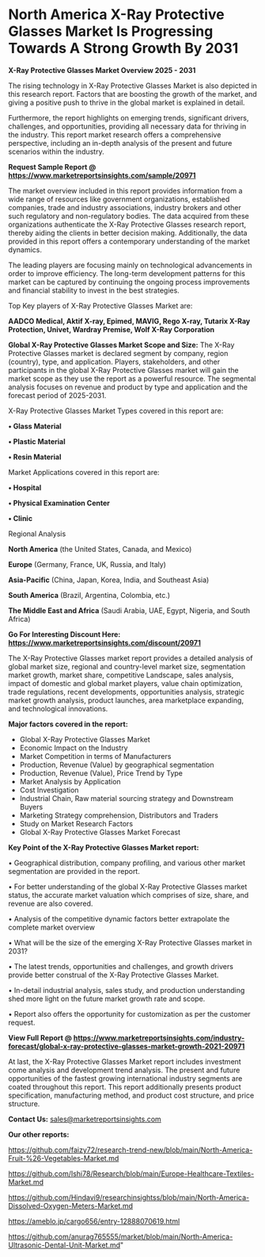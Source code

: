 # North America X-Ray Protective Glasses Market Is Progressing Towards A Strong Growth By 2031

<Strong> X-Ray Protective Glasses Market Overview 2025 - 2031</strong>

The rising technology in X-Ray Protective Glasses Market is also depicted in this research report. Factors that are boosting the growth of the market, and giving a positive push to thrive in the global market is explained in detail.

Furthermore, the report highlights on emerging trends, significant drivers, challenges, and opportunities, providing all necessary data for thriving in the industry. This report market research offers a comprehensive perspective, including an in-depth analysis of the present and future scenarios within the industry.

<strong>Request Sample Report @ <a href=https://www.marketreportsinsights.com/sample/20971>https://www.marketreportsinsights.com/sample/20971</a></strong>

The market overview included in this report provides information from a wide range of resources like government organizations, established companies, trade and industry associations, industry brokers and other such regulatory and non-regulatory bodies. The data acquired from these organizations authenticate the X-Ray Protective Glasses research report, thereby aiding the clients in better decision making. Additionally, the data provided in this report offers a contemporary understanding of the market dynamics.

The leading players are focusing mainly on technological advancements in order to improve efficiency. The long-term development patterns for this market can be captured by continuing the ongoing process improvements and financial stability to invest in the best strategies.

Top Key players of X-Ray Protective Glasses Market are:

<strong>AADCO Medical, Aktif X-ray, Epimed, MAVIG, Rego X-ray, Tutarix X-Ray Protection, Univet, Wardray Premise, Wolf X-Ray Corporation</strong>

<strong><b>Global X-Ray Protective Glasses Market Scope and Size:</b></strong>
The X-Ray Protective Glasses market is declared segment by company, region (country), type, and application. Players, stakeholders, and other participants in the global X-Ray Protective Glasses market will gain the market scope as they use the report as a powerful resource. The segmental analysis focuses on revenue and product by type and application and the forecast period of 2025-2031.

X-Ray Protective Glasses Market Types covered in this report are:

<strong>• Glass Material

• Plastic Material

• Resin Material</strong>

Market Applications covered in this report are:

<strong>• Hospital

• Physical Examination Center

• Clinic</strong> 

Regional Analysis

<strong>North America</strong> (the United States, Canada, and Mexico)

<strong>Europe</strong> (Germany, France, UK, Russia, and Italy)

<strong>Asia-Pacific</strong> (China, Japan, Korea, India, and Southeast Asia)

<strong>South America</strong> (Brazil, Argentina, Colombia, etc.)

<strong>The Middle East and Africa</strong> (Saudi Arabia, UAE, Egypt, Nigeria, and South Africa)

<strong>Go For Interesting Discount Here: <a href=https://www.marketreportsinsights.com/discount/20971>https://www.marketreportsinsights.com/discount/20971</a></strong>

The X-Ray Protective Glasses market report provides a detailed analysis of global market size, regional and country-level market size, segmentation market growth, market share, competitive Landscape, sales analysis, impact of domestic and global market players, value chain optimization, trade regulations, recent developments, opportunities analysis, strategic market growth analysis, product launches, area marketplace expanding, and technological innovations.

<strong><b>Major factors covered in the report:</b></strong>
<ul>
  <li>Global X-Ray Protective Glasses Market </li>
  <li>Economic Impact on the Industry</li>
  <li>Market Competition in terms of Manufacturers</li>
  <li>Production, Revenue (Value) by geographical segmentation</li>
  <li>Production, Revenue (Value), Price Trend by Type</li>
  <li>Market Analysis by Application</li>
  <li>Cost Investigation</li>
  <li>Industrial Chain, Raw material sourcing strategy and Downstream Buyers</li>
  <li>Marketing Strategy comprehension, Distributors and Traders</li>
  <li>Study on Market Research Factors</li>
  <li>Global X-Ray Protective Glasses Market Forecast</li>
</ul>

<strong><b>Key Point of the X-Ray Protective Glasses Market report:</b></strong>

• Geographical distribution, company profiling, and various other market segmentation are provided in the report.

• For better understanding of the global X-Ray Protective Glasses market status, the accurate market valuation which comprises of size, share, and revenue are also covered.

• Analysis of the competitive dynamic factors better extrapolate the complete market overview

• What will be the size of the emerging X-Ray Protective Glasses market in 2031?

• The latest trends, opportunities and challenges, and growth drivers provide better construal of the X-Ray Protective Glasses Market.

• In-detail industrial analysis, sales study, and production understanding shed more light on the future market growth rate and scope.

• Report also offers the opportunity for customization as per the customer request.

<strong><b>View Full Report @ <a href=https://www.marketreportsinsights.com/industry-forecast/global-x-ray-protective-glasses-market-growth-2021-20971>https://www.marketreportsinsights.com/industry-forecast/global-x-ray-protective-glasses-market-growth-2021-20971</a></b></strong>


At last, the X-Ray Protective Glasses Market report includes investment come analysis and development trend analysis. The present and future opportunities of the fastest growing international industry segments are coated throughout this report. This report additionally presents product specification, manufacturing method, and product cost structure, and price structure.

<strong>Contact Us:</strong>
sales@marketreportsinsights.com

<strong>Our other reports:</strong>

<a href=https://github.com/faizy72/research-trend-new/blob/main/North-America-Fruit-%26-Vegetables-Market.md>https://github.com/faizy72/research-trend-new/blob/main/North-America-Fruit-%26-Vegetables-Market.md</a>

<a href=https://github.com/Ishi78/Research/blob/main/Europe-Healthcare-Textiles-Market.md>https://github.com/Ishi78/Research/blob/main/Europe-Healthcare-Textiles-Market.md</a>

<a href=https://github.com/Hindavi9/researchinsightss/blob/main/North-America-Dissolved-Oxygen-Meters-Market.md>https://github.com/Hindavi9/researchinsightss/blob/main/North-America-Dissolved-Oxygen-Meters-Market.md</a>

<a href=https://ameblo.jp/cargo656/entry-12888070619.html>https://ameblo.jp/cargo656/entry-12888070619.html</a>

<a href=https://github.com/anurag765555/market/blob/main/North-America-Ultrasonic-Dental-Unit-Market.md>https://github.com/anurag765555/market/blob/main/North-America-Ultrasonic-Dental-Unit-Market.md</a>"
